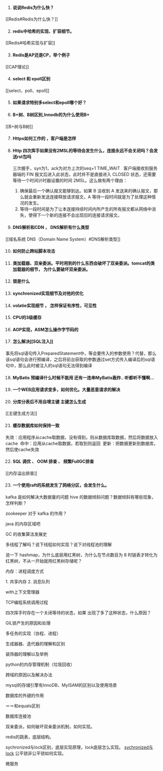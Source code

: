  1. #### 说说Redis为什么快？
[[Redis#Redis为什么快？]]

2.  ####  redis中哈希的实现、扩容细节。

[[Redis#哈希实现与扩容]]

3. #### Redis是AP还是CP，举个例子

[[CAP理论]]


4. #### select 和 epoll区别

[[select、poll、epoll]]


5. #### 如果请求特别多select和epoll哪个好？
6. #### B+树、B树区别,Innodb的为什么使用B+
[[B+树与B树]]


7. #### Https如何工作的 ，客户端是怎样
8. #### Http 四次挥手如果没有2MSL的等待会发生什么，连接永远不会关闭吗？会发送rst包吗
	三次握手，syn为1，ack为对方上次的seq+1
	TIME_WAIT  
	客户端接收到服务器端的 FIN 报文后进入此状态，此时并不是直接进入 CLOSED 状态，还需要等待一个时间计时器设置的时间 2MSL。这么做有两个理由：
	1. 确保最后一个确认报文能够到达。如果 B 没收到 A 发送来的确认报文，那么就会重新发送连接释放请求报文，A 等待一段时间就是为了处理这种情况的发生。
	2. 等待一段时间是为了让本连接持续时间内所产生的所有报文都从网络中消失，使得下一个新的连接不会出现旧的连接请求报文。

9. #### DNS解析和CDN ， DNS解析有什么类型
[[域名系统 DNS（Domain Name System）#DNS解析类型]]



10. #### 如何防止跨站脚本攻击


11. #### 类加载器、双亲委派。平时用到的什么东西会破坏了双亲委派。tomcat的类加载器的细节， 为什么要破坏双亲委派。
12. #### 锁是什么
13. #### synchronized实现细节及对他的优化
14. #### volatie实现细节 ， 怎样保证有序性，可见性
15. #### CPU的3级缓存
16. #### AOP实现，ASM怎么操作字节码的

17. #### 怎么解决[[SQL注入]]

事先将sql语句传入PreparedStatement中，等会要传入的参数使用？代替，那么该sql语句会进行预编译，之后将前台获取的参数通过set方式传入编译后的sql语句中，那么此时被注入的sql语句无法得到编译

18. #### MyBatis 预编译什么时候不能用 还有一连串MyBatis轰炸.. 听都听不懂啊...
19. #### 一个WEB应用请求变多，如何优化。大量恶意请求的解决
20. #### 分库分表后不用自增主键 主键怎么生成
[[主键生成方法]]

21. #### 缓存数据库如何保持一致

失效：应用程序从cache取数据，没有得到，则从数据库取数据，然后将数据放入cache 
命中：应用从cache取数据，若取到则返回 
更新：把数据更新到数据库，然后使cache失效 

22. #### SQL 调优 、 OOM 排查 、 频繁FullGC排查
[[内存溢出排查]]



23. #### 一个使用raft的系统发生了网络分区，会发生什么。

kafka 是如何解决大数据量的问题
hive 的数据倾斜问题？数据倾斜有哪些现象，怎样判断？



zookeeper 对于 kafka 的作用？


java 的内存区域吧


GC 的收集算法发展史


多线程了解吗？说下线程如何实现？说下对线程池的理解


说一下 hashmap，为什么底层用红黑树，为什么在节点数目为 8 时链表才转化为红黑树，不从一开始就用红黑树存储呢？

内存：进程调度方式

1. 共享内存
2. 消息队列


with上下文管理器

TCP编程系统调用过程

四次挥手时存在一个关闭等待的状态，如果 出现了多了这种状态，什么原因？

GIL锁产生的原因和处理

多任务的实现（协程、进程）

生成器器、迭代器的理解和区别

装饰器的理解以及举例

python的内存管理机制（垃圾回收）

跨域的原因以及解决办法

mysql的存储引擎有InnoDB、MyISAM的区别以及使用场景

数据库的外键的作用


＝＝和equals区别

数据库连接池

双亲委派，如何破坏双亲委派机制，如何实现。


redis的跳表，底层结构。

sychronized与lock区别，底层实现原理，lock底层怎么实现。
[sychronized与lock](https://www.jianshu.com/p/b1581c35c881)
公平锁非公平锁如何实现。


微服务
